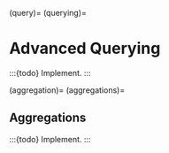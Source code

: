 (query)=
(querying)=

# Advanced Querying

:::{todo} Implement.
:::


(aggregation)=
(aggregations)=

## Aggregations

:::{todo} Implement.
:::
